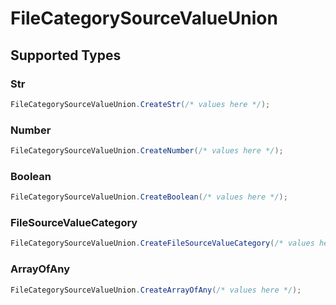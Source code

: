 # FileCategorySourceValueUnion


## Supported Types

### Str

```csharp
FileCategorySourceValueUnion.CreateStr(/* values here */);
```

### Number

```csharp
FileCategorySourceValueUnion.CreateNumber(/* values here */);
```

### Boolean

```csharp
FileCategorySourceValueUnion.CreateBoolean(/* values here */);
```

### FileSourceValueCategory

```csharp
FileCategorySourceValueUnion.CreateFileSourceValueCategory(/* values here */);
```

### ArrayOfAny

```csharp
FileCategorySourceValueUnion.CreateArrayOfAny(/* values here */);
```
